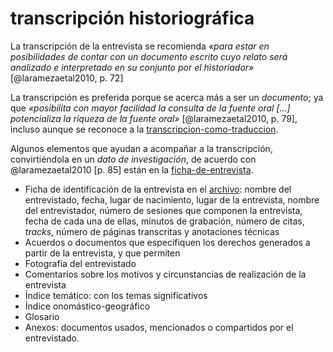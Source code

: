 # transcripción historiográfica

La transcripción de la entrevista se recomienda *«para estar en posibilidades de contar con un documento escrito cuyo relato será analizado e interpretado en su conjunto por el historiador»* [@laramezaetal2010, p. 72]

La transcripción es preferida porque se acerca más a ser un *documento*; ya que *«posibilita con mayor facilidad la consulta de la fuente oral [...] potencializa la riqueza de la fuente oral»* [@laramezaetal2010, p. 79], incluso aunque se reconoce a la [transcripcion-como-traduccion](transcripcion-como-traduccion.md).

Algunos elementos que ayudan a acompañar a la transcripción, convirtiéndola en un *dato de investigación*, de acuerdo con @laramezaetal2010 [p. 85] están en la [ficha-de-entrevista](ficha-de-entrevista.md).

* Ficha de identificación de la entrevista en el [archivo](archivo.md): nombre del entrevistado, fecha, lugar de nacimiento, lugar de la entrevista, nombre del entrevistador, número de sesiones que componen la entrevista, fecha de cada una de ellas, minutos de grabación, número de citas, *tracks*, número de páginas transcritas y anotaciones técnicas
* Acuerdos o documentos que especifiquen los derechos generados a partir de la entrevista, y que permiten
* Fotografía del entrevistado
* Comentarios sobre los motivos y circunstancias de realización de la entrevista
* Índice temático: con los temas significativos
* Índice onomástico-geográfico
* Glosario
* Anexos: documentos usados, mencionados o compartidos por el entrevistado.
